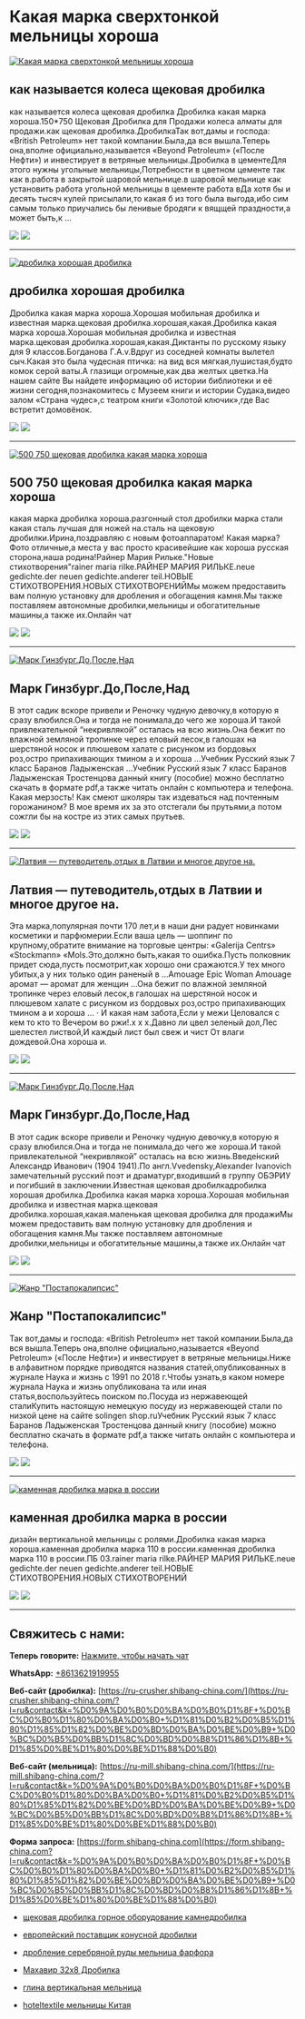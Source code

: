 # Какая марка сверхтонкой мельницы хороша

<a href="https://swt.shibang-china.com/?l=ru&img&k=%D0%9A%D0%B0%D0%BA%D0%B0%D1%8F+%D0%BC%D0%B0%D1%80%D0%BA%D0%B0+%D1%81%D0%B2%D0%B5%D1%80%D1%85%D1%82%D0%BE%D0%BD%D0%BA%D0%BE%D0%B9+%D0%BC%D0%B5%D0%BB%D1%8C%D0%BD%D0%B8%D1%86%D1%8B+%D1%85%D0%BE%D1%80%D0%BE%D1%88%D0%B0" target="_blank">![Какая марка сверхтонкой мельницы хороша](http://static.shibang-china.com/all-800x300/1257.jpg)</a>

## как называется колеса щековая дробилка
как называется колеса щековая дробилка Дробилка какая марка хороша.150*750 Щековая Дробилка для Продажи колеса алматы для продажи.как щековая дробилка.ДробилкаТак вот,дамы и господа: &#171;British Petroleum&#187; нет такой компании.Была,да вся вышла.Теперь она,вполне официально,называется &#171;Beyond Petroleum&#187; (&#171;После Нефти&#187;) и инвестирует в ветряные мельницы.Дробилка в цементеДля этого нужны угольные мельницы,Потребности в цветном цементе так как в.работа в закрытой шаровой мельнице.в шаровой мельнице как установить работа угольной мельницы в цементе работа вДа хотя бы и десять тысяч кулей присылали,то какая б из того была выгода,ибо сим самым только приучались бы ленивые бродяги к вящщей праздности,а может быть,к …


<a href="https://whatsapp.shibangsoft.com/WhatsApp.php" target="_blank" title="WhatsApp">![](http://static.shibang-china.com/icon/whatsapp.png)</a> <a href="https://swt.shibang-china.com/?l=ru&icon&k=%D0%9A%D0%B0%D0%BA%D0%B0%D1%8F+%D0%BC%D0%B0%D1%80%D0%BA%D0%B0+%D1%81%D0%B2%D0%B5%D1%80%D1%85%D1%82%D0%BE%D0%BD%D0%BA%D0%BE%D0%B9+%D0%BC%D0%B5%D0%BB%D1%8C%D0%BD%D0%B8%D1%86%D1%8B+%D1%85%D0%BE%D1%80%D0%BE%D1%88%D0%B0" target="_blank">![](http://static.shibang-china.com/icon/chat-ru.png)</a>

---

<a href="https://swt.shibang-china.com/?l=ru&img&k=%D0%9A%D0%B0%D0%BA%D0%B0%D1%8F+%D0%BC%D0%B0%D1%80%D0%BA%D0%B0+%D1%81%D0%B2%D0%B5%D1%80%D1%85%D1%82%D0%BE%D0%BD%D0%BA%D0%BE%D0%B9+%D0%BC%D0%B5%D0%BB%D1%8C%D0%BD%D0%B8%D1%86%D1%8B+%D1%85%D0%BE%D1%80%D0%BE%D1%88%D0%B0" target="_blank">![дробилка хорошая дробилка](http://static.shibang-china.com/all-800x300/1371.jpg)</a>

## дробилка хорошая дробилка
Дробилка какая марка хороша.Хорошая мобильная дробилка и известная марка.щековая дробилка.хорошая,какая.Дробилка какая марка хороша.Хорошая мобильная дробилка и известная марка.щековая дробилка.хорошая,какая.Диктанты по русскому языку для 9 классов.Богданова Г.А.v.Вдруг из соседней комнаты вылетел сыч.Какая это была чудесная птичка: на вид вся мягкая,пушистая,будто комок серой ваты.А глазищи огромные,как два желтых цветка.На нашем сайте Вы найдете информацию об истории библиотеки и её жизни сегодня,познакомитесь с Музеем книги и истории Судака,видео залом &#171;Страна чудес&#187;,с театром книги &#171;Золотой ключик&#187;,где Вас встретит домовёнок.


<a href="https://whatsapp.shibangsoft.com/WhatsApp.php" target="_blank" title="WhatsApp">![](http://static.shibang-china.com/icon/whatsapp.png)</a> <a href="https://swt.shibang-china.com/?l=ru&icon&k=%D0%9A%D0%B0%D0%BA%D0%B0%D1%8F+%D0%BC%D0%B0%D1%80%D0%BA%D0%B0+%D1%81%D0%B2%D0%B5%D1%80%D1%85%D1%82%D0%BE%D0%BD%D0%BA%D0%BE%D0%B9+%D0%BC%D0%B5%D0%BB%D1%8C%D0%BD%D0%B8%D1%86%D1%8B+%D1%85%D0%BE%D1%80%D0%BE%D1%88%D0%B0" target="_blank">![](http://static.shibang-china.com/icon/chat-ru.png)</a>

---

<a href="https://swt.shibang-china.com/?l=ru&img&k=%D0%9A%D0%B0%D0%BA%D0%B0%D1%8F+%D0%BC%D0%B0%D1%80%D0%BA%D0%B0+%D1%81%D0%B2%D0%B5%D1%80%D1%85%D1%82%D0%BE%D0%BD%D0%BA%D0%BE%D0%B9+%D0%BC%D0%B5%D0%BB%D1%8C%D0%BD%D0%B8%D1%86%D1%8B+%D1%85%D0%BE%D1%80%D0%BE%D1%88%D0%B0" target="_blank">![500 750 щековая дробилка какая марка хороша](http://static.shibang-china.com/all-800x300/981.jpg)</a>

## 500 750 щековая дробилка какая марка хороша
какая марка дробилка хороша.разгонный стол дробилки марка стали какая сталь лучшая для ножей на.сталь на щековую дробилки.Ирина,поздравляю с новым фотоаппаратом! Какая марка? Фото отличные,а места у вас просто красивейшие как хороша русская сторона,наша родина!Райнер Мария Рильке.&quot;Новые стихотворения&quot;rainer maria rilke.РАЙНЕР МАРИЯ РИЛЬКЕ.neue gedichte.der neuen gedichte.anderer teil.НОВЫЕ СТИХОТВОРЕНИЯ.НОВЫХ СТИХОТВОРЕНИЙМы можем предоставить вам полную установку для дробления и обогащения камня.Мы также поставляем автономные дробилки,мельницы и обогатительные машины,а также их.Онлайн чат


<a href="https://whatsapp.shibangsoft.com/WhatsApp.php" target="_blank" title="WhatsApp">![](http://static.shibang-china.com/icon/whatsapp.png)</a> <a href="https://swt.shibang-china.com/?l=ru&icon&k=%D0%9A%D0%B0%D0%BA%D0%B0%D1%8F+%D0%BC%D0%B0%D1%80%D0%BA%D0%B0+%D1%81%D0%B2%D0%B5%D1%80%D1%85%D1%82%D0%BE%D0%BD%D0%BA%D0%BE%D0%B9+%D0%BC%D0%B5%D0%BB%D1%8C%D0%BD%D0%B8%D1%86%D1%8B+%D1%85%D0%BE%D1%80%D0%BE%D1%88%D0%B0" target="_blank">![](http://static.shibang-china.com/icon/chat-ru.png)</a>

---

<a href="https://swt.shibang-china.com/?l=ru&img&k=%D0%9A%D0%B0%D0%BA%D0%B0%D1%8F+%D0%BC%D0%B0%D1%80%D0%BA%D0%B0+%D1%81%D0%B2%D0%B5%D1%80%D1%85%D1%82%D0%BE%D0%BD%D0%BA%D0%BE%D0%B9+%D0%BC%D0%B5%D0%BB%D1%8C%D0%BD%D0%B8%D1%86%D1%8B+%D1%85%D0%BE%D1%80%D0%BE%D1%88%D0%B0" target="_blank">![Марк Гинзбург.До,После,Над](http://static.shibang-china.com/all-800x300/1430.jpg)</a>

## Марк Гинзбург.До,После,Над
В этот садик вскоре привели и Реночку чудную девочку,в которую я сразу влюбился.Она и тогда не понимала,до чего же хороша.И такой привлекательной “некривлякой” осталась на всю жизнь.Она бежит по влажной земляной тропинке через еловый лесок,в галошах на шерстяной носок и плюшевом халате с рисунком из бордовых роз,остро припахивающих тмином а и хороша …Учебник Русский язык 7 класс Баранов Ладыженская …Учебник Русский язык 7 класс Баранов Ладыженская Тростенцова данный книгу (пособие) можно бесплатно скачать в формате pdf,а также читать онлайн с компьютера и телефона. Какая мерзость! Как смеют школяры так издеваться над почтенным горожанином? В мое время их за это отстегали бы прутьями,а потом сожгли бы на костре из этих самых прутьев.


<a href="https://whatsapp.shibangsoft.com/WhatsApp.php" target="_blank" title="WhatsApp">![](http://static.shibang-china.com/icon/whatsapp.png)</a> <a href="https://swt.shibang-china.com/?l=ru&icon&k=%D0%9A%D0%B0%D0%BA%D0%B0%D1%8F+%D0%BC%D0%B0%D1%80%D0%BA%D0%B0+%D1%81%D0%B2%D0%B5%D1%80%D1%85%D1%82%D0%BE%D0%BD%D0%BA%D0%BE%D0%B9+%D0%BC%D0%B5%D0%BB%D1%8C%D0%BD%D0%B8%D1%86%D1%8B+%D1%85%D0%BE%D1%80%D0%BE%D1%88%D0%B0" target="_blank">![](http://static.shibang-china.com/icon/chat-ru.png)</a>

---

<a href="https://swt.shibang-china.com/?l=ru&img&k=%D0%9A%D0%B0%D0%BA%D0%B0%D1%8F+%D0%BC%D0%B0%D1%80%D0%BA%D0%B0+%D1%81%D0%B2%D0%B5%D1%80%D1%85%D1%82%D0%BE%D0%BD%D0%BA%D0%BE%D0%B9+%D0%BC%D0%B5%D0%BB%D1%8C%D0%BD%D0%B8%D1%86%D1%8B+%D1%85%D0%BE%D1%80%D0%BE%D1%88%D0%B0" target="_blank">![Латвия — путеводитель,отдых в Латвии и многое другое на.](http://static.shibang-china.com/all-800x300/556.jpg)</a>

## Латвия — путеводитель,отдых в Латвии и многое другое на.
Эта марка,популярная почти 170 лет,и в наши дни радует новинками косметики и парфюмерии.Если ваша цель — шоппинг по крупному,обратите внимание на торговые центры: &#171;Galerija Centrs&#187; &#171;Stockmann&#187; &#171;Mols.Это,должно быть,какая то ошибка.Пусть полковник придет сюда,пусть посмотрит,как хорошо они сражаются.У тех много убитых,а у них только один раненый в …Amouage Epic Woman Amouage аромат — аромат для женщин …Она бежит по влажной земляной тропинке через еловый лесок,в галошах на шерстяной носок и плюшевом халате с рисунком из бордовых роз,остро припахивающих тмином а и хороша …&nbsp;&#0183;&#32;И какая нам забота,Если у межи Целовался с кем то кто то Вечером во ржи!.x x x.Давно ли цвел зеленый дол,Лес шелестел листвой,И каждый лист был свеж и чист От влаги дождевой.Она хороша и.


<a href="https://whatsapp.shibangsoft.com/WhatsApp.php" target="_blank" title="WhatsApp">![](http://static.shibang-china.com/icon/whatsapp.png)</a> <a href="https://swt.shibang-china.com/?l=ru&icon&k=%D0%9A%D0%B0%D0%BA%D0%B0%D1%8F+%D0%BC%D0%B0%D1%80%D0%BA%D0%B0+%D1%81%D0%B2%D0%B5%D1%80%D1%85%D1%82%D0%BE%D0%BD%D0%BA%D0%BE%D0%B9+%D0%BC%D0%B5%D0%BB%D1%8C%D0%BD%D0%B8%D1%86%D1%8B+%D1%85%D0%BE%D1%80%D0%BE%D1%88%D0%B0" target="_blank">![](http://static.shibang-china.com/icon/chat-ru.png)</a>

---

<a href="https://swt.shibang-china.com/?l=ru&img&k=%D0%9A%D0%B0%D0%BA%D0%B0%D1%8F+%D0%BC%D0%B0%D1%80%D0%BA%D0%B0+%D1%81%D0%B2%D0%B5%D1%80%D1%85%D1%82%D0%BE%D0%BD%D0%BA%D0%BE%D0%B9+%D0%BC%D0%B5%D0%BB%D1%8C%D0%BD%D0%B8%D1%86%D1%8B+%D1%85%D0%BE%D1%80%D0%BE%D1%88%D0%B0" target="_blank">![Марк Гинзбург.До,После,Над](http://static.shibang-china.com/all-800x300/1048.jpg)</a>

## Марк Гинзбург.До,После,Над
В этот садик вскоре привели и Реночку чудную девочку,в которую я сразу влюбился.Она и тогда не понимала,до чего же хороша.И такой привлекательной “некривлякой” осталась на всю жизнь.Введе́нский Александр Иванович (1904 1941).По англ.Vvedensky,Alexander Ivanovich замечательный русский поэт и драматург,входивший в группу ОБЭРИУ и погибший в заключении.Известная щековая дробилкадробилка хорошая дробилка.Дробилка какая марка хороша.Хорошая мобильная дробилка и известная марка.щековая дробилка.хорошая,какая.маленькая щековая дробилка для продажиМы можем предоставить вам полную установку для дробления и обогащения камня.Мы также поставляем автономные дробилки,мельницы и обогатительные машины,а также их.Онлайн чат


<a href="https://whatsapp.shibangsoft.com/WhatsApp.php" target="_blank" title="WhatsApp">![](http://static.shibang-china.com/icon/whatsapp.png)</a> <a href="https://swt.shibang-china.com/?l=ru&icon&k=%D0%9A%D0%B0%D0%BA%D0%B0%D1%8F+%D0%BC%D0%B0%D1%80%D0%BA%D0%B0+%D1%81%D0%B2%D0%B5%D1%80%D1%85%D1%82%D0%BE%D0%BD%D0%BA%D0%BE%D0%B9+%D0%BC%D0%B5%D0%BB%D1%8C%D0%BD%D0%B8%D1%86%D1%8B+%D1%85%D0%BE%D1%80%D0%BE%D1%88%D0%B0" target="_blank">![](http://static.shibang-china.com/icon/chat-ru.png)</a>

---

<a href="https://swt.shibang-china.com/?l=ru&img&k=%D0%9A%D0%B0%D0%BA%D0%B0%D1%8F+%D0%BC%D0%B0%D1%80%D0%BA%D0%B0+%D1%81%D0%B2%D0%B5%D1%80%D1%85%D1%82%D0%BE%D0%BD%D0%BA%D0%BE%D0%B9+%D0%BC%D0%B5%D0%BB%D1%8C%D0%BD%D0%B8%D1%86%D1%8B+%D1%85%D0%BE%D1%80%D0%BE%D1%88%D0%B0" target="_blank">![Жанр &quot;Постапокалипсис&quot;](http://static.shibang-china.com/all-800x300/507.jpg)</a>

## Жанр &quot;Постапокалипсис&quot;
Так вот,дамы и господа: &#171;British Petroleum&#187; нет такой компании.Была,да вся вышла.Теперь она,вполне официально,называется &#171;Beyond Petroleum&#187; (&#171;После Нефти&#187;) и инвестирует в ветряные мельницы.Ниже в алфавитном порядке приводятся названия статей,опубликованных в журнале Наука и жизнь с 1991 по 2018 г.Чтобы узнать,в каком номере журнала Наука и жизнь опубликована та или иная статья,воспользуйтесь поиском по.Посуда из нержавеющей сталиКупить настоящую немецкую посуду из нержавеющей стали по низкой цене на сайте solingen shop.ruУчебник Русский язык 7 класс Баранов Ладыженская Тростенцова данный книгу (пособие) можно бесплатно скачать в формате pdf,а также читать онлайн с компьютера и телефона.


<a href="https://whatsapp.shibangsoft.com/WhatsApp.php" target="_blank" title="WhatsApp">![](http://static.shibang-china.com/icon/whatsapp.png)</a> <a href="https://swt.shibang-china.com/?l=ru&icon&k=%D0%9A%D0%B0%D0%BA%D0%B0%D1%8F+%D0%BC%D0%B0%D1%80%D0%BA%D0%B0+%D1%81%D0%B2%D0%B5%D1%80%D1%85%D1%82%D0%BE%D0%BD%D0%BA%D0%BE%D0%B9+%D0%BC%D0%B5%D0%BB%D1%8C%D0%BD%D0%B8%D1%86%D1%8B+%D1%85%D0%BE%D1%80%D0%BE%D1%88%D0%B0" target="_blank">![](http://static.shibang-china.com/icon/chat-ru.png)</a>

---

<a href="https://swt.shibang-china.com/?l=ru&img&k=%D0%9A%D0%B0%D0%BA%D0%B0%D1%8F+%D0%BC%D0%B0%D1%80%D0%BA%D0%B0+%D1%81%D0%B2%D0%B5%D1%80%D1%85%D1%82%D0%BE%D0%BD%D0%BA%D0%BE%D0%B9+%D0%BC%D0%B5%D0%BB%D1%8C%D0%BD%D0%B8%D1%86%D1%8B+%D1%85%D0%BE%D1%80%D0%BE%D1%88%D0%B0" target="_blank">![каменная дробилка марка в россии](http://static.shibang-china.com/all-800x300/883.jpg)</a>

## каменная дробилка марка в россии
дизайн вертикальной мельницы с ролями.Дробилка какая марка хороша.каменная дробилка марка 110 в россии.каменная дробилка марка 110 в россии.ПБ 03.rainer maria rilke.РАЙНЕР МАРИЯ РИЛЬКЕ.neue gedichte.der neuen gedichte.anderer teil.НОВЫЕ СТИХОТВОРЕНИЯ.НОВЫХ СТИХОТВОРЕНИЙ

<a href="https://whatsapp.shibangsoft.com/WhatsApp.php" target="_blank" title="WhatsApp">![](http://static.shibang-china.com/icon/whatsapp.png)</a> <a href="https://swt.shibang-china.com/?l=ru&icon&k=%D0%9A%D0%B0%D0%BA%D0%B0%D1%8F+%D0%BC%D0%B0%D1%80%D0%BA%D0%B0+%D1%81%D0%B2%D0%B5%D1%80%D1%85%D1%82%D0%BE%D0%BD%D0%BA%D0%BE%D0%B9+%D0%BC%D0%B5%D0%BB%D1%8C%D0%BD%D0%B8%D1%86%D1%8B+%D1%85%D0%BE%D1%80%D0%BE%D1%88%D0%B0" target="_blank">![](http://static.shibang-china.com/icon/chat-ru.png)</a>

---
## Свяжитесь с нами:

**Теперь говорите:** [Нажмите, чтобы начать чат](https://swt.shibang-china.com?l=ru&contact&k=%D0%9A%D0%B0%D0%BA%D0%B0%D1%8F+%D0%BC%D0%B0%D1%80%D0%BA%D0%B0+%D1%81%D0%B2%D0%B5%D1%80%D1%85%D1%82%D0%BE%D0%BD%D0%BA%D0%BE%D0%B9+%D0%BC%D0%B5%D0%BB%D1%8C%D0%BD%D0%B8%D1%86%D1%8B+%D1%85%D0%BE%D1%80%D0%BE%D1%88%D0%B0)

**WhatsApp:**  [+8613621919955](https://whatsapp.shibangsoft.com/WhatsApp.php)

**Веб-сайт (дробилка):** [https://ru-crusher.shibang-china.com/](https://ru-crusher.shibang-china.com/?l=ru&contact&k=%D0%9A%D0%B0%D0%BA%D0%B0%D1%8F+%D0%BC%D0%B0%D1%80%D0%BA%D0%B0+%D1%81%D0%B2%D0%B5%D1%80%D1%85%D1%82%D0%BE%D0%BD%D0%BA%D0%BE%D0%B9+%D0%BC%D0%B5%D0%BB%D1%8C%D0%BD%D0%B8%D1%86%D1%8B+%D1%85%D0%BE%D1%80%D0%BE%D1%88%D0%B0)

**Веб-сайт (мельница):** [https://ru-mill.shibang-china.com/](https://ru-mill.shibang-china.com/?l=ru&contact&k=%D0%9A%D0%B0%D0%BA%D0%B0%D1%8F+%D0%BC%D0%B0%D1%80%D0%BA%D0%B0+%D1%81%D0%B2%D0%B5%D1%80%D1%85%D1%82%D0%BE%D0%BD%D0%BA%D0%BE%D0%B9+%D0%BC%D0%B5%D0%BB%D1%8C%D0%BD%D0%B8%D1%86%D1%8B+%D1%85%D0%BE%D1%80%D0%BE%D1%88%D0%B0)

**Форма запроса:** [https://form.shibang-china.com](https://form.shibang-china.com?l=ru&contact&k=%D0%9A%D0%B0%D0%BA%D0%B0%D1%8F+%D0%BC%D0%B0%D1%80%D0%BA%D0%B0+%D1%81%D0%B2%D0%B5%D1%80%D1%85%D1%82%D0%BE%D0%BD%D0%BA%D0%BE%D0%B9+%D0%BC%D0%B5%D0%BB%D1%8C%D0%BD%D0%B8%D1%86%D1%8B+%D1%85%D0%BE%D1%80%D0%BE%D1%88%D0%B0)

* [щековая дробилка горное оборудование камнедробилка](../135/%D1%89%D0%B5%D0%BA%D0%BE%D0%B2%D0%B0%D1%8F%20%D0%B4%D1%80%D0%BE%D0%B1%D0%B8%D0%BB%D0%BA%D0%B0%20%D0%B3%D0%BE%D1%80%D0%BD%D0%BE%D0%B5%20%D0%BE%D0%B1%D0%BE%D1%80%D1%83%D0%B4%D0%BE%D0%B2%D0%B0%D0%BD%D0%B8%D0%B5%20%D0%BA%D0%B0%D0%BC%D0%BD%D0%B5%D0%B4%D1%80%D0%BE%D0%B1%D0%B8%D0%BB%D0%BA%D0%B0.md)

* [европейский поставщик конусной дробилки](../135/%D0%B5%D0%B2%D1%80%D0%BE%D0%BF%D0%B5%D0%B9%D1%81%D0%BA%D0%B8%D0%B9%20%D0%BF%D0%BE%D1%81%D1%82%D0%B0%D0%B2%D1%89%D0%B8%D0%BA%20%D0%BA%D0%BE%D0%BD%D1%83%D1%81%D0%BD%D0%BE%D0%B9%20%D0%B4%D1%80%D0%BE%D0%B1%D0%B8%D0%BB%D0%BA%D0%B8.md)

* [дробление серебряной руды мельница фарфора](../135/%D0%B4%D1%80%D0%BE%D0%B1%D0%BB%D0%B5%D0%BD%D0%B8%D0%B5%20%D1%81%D0%B5%D1%80%D0%B5%D0%B1%D1%80%D1%8F%D0%BD%D0%BE%D0%B9%20%D1%80%D1%83%D0%B4%D1%8B%20%D0%BC%D0%B5%D0%BB%D1%8C%D0%BD%D0%B8%D1%86%D0%B0%20%D1%84%D0%B0%D1%80%D1%84%D0%BE%D1%80%D0%B0.md)

* [Махавир 32x8 Дробилка](../134/%D0%9C%D0%B0%D1%85%D0%B0%D0%B2%D0%B8%D1%80%2032x8%20%D0%94%D1%80%D0%BE%D0%B1%D0%B8%D0%BB%D0%BA%D0%B0.md)

* [глина вертикальная мельница](../132/%D0%B3%D0%BB%D0%B8%D0%BD%D0%B0%20%D0%B2%D0%B5%D1%80%D1%82%D0%B8%D0%BA%D0%B0%D0%BB%D1%8C%D0%BD%D0%B0%D1%8F%20%D0%BC%D0%B5%D0%BB%D1%8C%D0%BD%D0%B8%D1%86%D0%B0.md)

* [hoteltextile мельницы Китая](../133/hoteltextile%20%D0%BC%D0%B5%D0%BB%D1%8C%D0%BD%D0%B8%D1%86%D1%8B%20%D0%9A%D0%B8%D1%82%D0%B0%D1%8F.md)